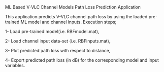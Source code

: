 ML Based V-VLC Channel Models Path Loss Prediction Application 

This application predicts V-VLC channel path loss by using the loaded pre-trained ML model and channel inputs. 
Execution steps; 

1- Load pre-trained model(i.e. RBFmodel.mat),

2- Load channel input data-set (i.e. RBFinputs.mat),

3- Plot predicted path loss with respect to distance,

4- Export predicted path loss (in dB) for the corresponding model and input variables.
